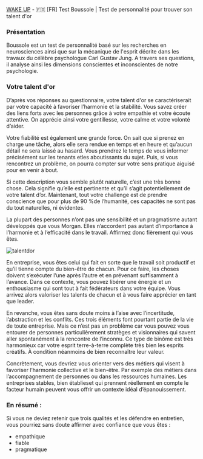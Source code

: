 [WAKE UP](https://www.wake-up.io/boussole/) - :fr: [FR] Test Boussole | Test de personnalité pour trouver son talent d'or

### Présentation
Boussole est un test de personnalité basé sur les recherches en neurosciences ainsi que sur la mécanique de l'esprit décrite dans les travaux du célèbre psychologue Carl Gustav Jung. A travers ses questions, il analyse ainsi les dimensions conscientes et inconscientes de notre psychologie.

### Votre talent d'or

D’après vos réponses au questionnaire, votre talent d'or se caractériserait par votre capacité à favoriser l’harmonie et la stabilité. Vous savez créer des liens forts avec les personnes grâce à votre empathie et votre écoute attentive. On apprécie ainsi votre gentillesse, votre calme et votre volonté d’aider.

Votre fiabilité est également une grande force. On sait que si prenez en charge une tâche, alors elle sera rendue en temps et en heure et qu’aucun détail ne sera laissé au hasard. Vous prendrez le temps de vous informer précisément sur les tenants etles aboutissants du sujet. Puis, si vous rencontrez un problème, on pourra compter sur votre sens pratique aiguisé pour en venir à bout.

Si cette description vous semble plutôt naturelle, c’est une très bonne chose. Cela signifie qu’elle est pertinente et qu’il s’agit potentiellement de votre talent d’or. Maintenant, tout votre challenge est de prendre conscience que pour plus de 90 %de l’humanité, ces capacités ne sont pas du tout naturelles, ni évidentes.

La plupart des personnes n’ont pas une sensibilité et un pragmatisme autant développés que vous Morgan. Elles n’accordent pas autant d’importance à l’harmonie et à l’efficacité dans le travail. Affirmez donc fièrement qui vous êtes.

![talentdor](talentdor.png)

En entreprise, vous êtes celui qui fait en sorte que le travail soit productif et qu’il tienne compte du bien-être de chacun. Pour ce faire, les choses doivent s’exécuter l’une après l’autre et en prévenant suffisamment à l’avance. Dans ce contexte, vous pouvez libérer une énergie et un enthousiasme qui sont tout à fait fédérateurs dans votre équipe. Vous arrivez alors valoriser les talents de chacun et à vous faire apprécier en tant que leader.

En revanche, vous êtes sans doute moins à l’aise avec l’incertitude, l’abstraction et les conflits. Ces trois éléments font pourtant partie de la vie de toute entreprise. Mais ce n’est pas un problème car vous pouvez vous entourer de personnes particulièrement stratèges et visionnaires qui savent aller spontanément à la rencontre de l’inconnu. Ce type de binôme est très harmonieux car votre esprit terre-à-terre complète très bien les esprits créatifs. À condition néanmoins de bien reconnaître leur valeur.

Concrètement, vous devriez vous orienter vers des métiers qui visent à favoriser l’harmonie collective et le bien-être. Par exemple des métiers dans l’accompagnement de personnes ou dans les ressources humaines. Les entreprises stables, bien établieset qui prennent réellement en compte le facteur humain peuvent vous offrir un contexte idéal d’épanouissement.


### En résumé :

Si vous ne deviez retenir que trois qualités et les défendre en entretien, vous pourriez sans doute affirmer avec confiance que vous êtes :

* empathique
* fiable
* pragmatique
